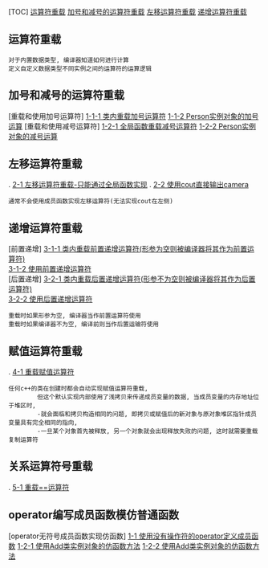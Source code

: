 [TOC]
    [运算符重载](#运算符重载)
    [加号和减号的运算符重载](#加号和减号的运算符重载)
    [左移运算符重载](#左移运算符重载)
    [递增运算符重载](#递增运算符重载)

## 运算符重载

    对于内置数据类型, 编译器知道如何进行计算
    定义自定义数据类型不同实例之间的运算符的运算逻辑

## 加号和减号的运算符重载
[重载和使用加号运算符]
    [1-1-1 类内重载加号运算符](./_1_addOperatorOverLoad/addOperatorOverLoad.cpp)
    [1-1-2 Person实例对象的加号运算](./_1_addOperatorOverLoad/addOperatorOverLoad.cpp)
[重载和使用减号运算符]
    [1-2-1 全局函数重载减号运算符](./_1_addOperatorOverLoad/addOperatorOverLoad.cpp)
    [1-2-2 Person实例对象的减号运算](./_1_addOperatorOverLoad/addOperatorOverLoad.cpp)


## 左移运算符重载
.   [2-1 左移运算符重载-只能通过全局函数实现](./_2_leftLeftOperatorOverLoad/leftLeftOperatorOverLoad.cpp)
.   [2-2 使用cout直接输出camera](./_2_leftLeftOperatorOverLoad/leftLeftOperatorOverLoad.cpp)

    通常不会使用成员函数实现左移运算符(无法实现cout在左侧)

## 递增运算符重载
[前置递增]
    [3-1-1 类内重载前置递增运算符(形参为空则被编译器将其作为前置运算符)](./_3_addAddOperatorOverLoad/_3_addAddOperatorOverLoad.cpp)    
    [3-1-2 使用前置递增运算符](./_3_addAddOperatorOverLoad/_3_addAddOperatorOverLoad.cpp)    
[后置递增]
    [3-2-1 类内重载后置递增运算符(形参不为空则被编译器将其作为后置运算符)](./_3_addAddOperatorOverLoad/_3_addAddOperatorOverLoad.cpp)    
    [3-2-2 使用后置递增运算符](./_3_addAddOperatorOverLoad/_3_addAddOperatorOverLoad.cpp)    
    

    重载时如果形参为空, 编译器当作前置运算符使用
    重载时如果编译器不为空, 编译前则当作后置运输符使用

## 赋值运算符重载
.   [4-1 重载赋值运算符](./_4_assignmentOperatorOverLoad/_4_assignmentOperatorOverLoad.cpp)
    
    任何c++的类在创建时都会自动实现赋值运算符重载, 
            但这个默认实现内部使用了浅拷贝来传递成员变量的数据, 当成员变量的内存地址位于堆区时, 
            -就会面临和拷贝构造相同的问题, 即拷贝或赋值后的新对象与原对象堆区指针成员变量具有完全相同的指向, 
            -一旦某个对象首先被释放, 另一个对象就会出现释放失败的问题, 这时就需要重载复制运算符

## 关系运算符号重载
.   [5-1 重载==运算符](./_5_relationalOpratorOverLoad/_1_relationalOpratorOverLoad.cpp)

## operator编写成员函数模仿普通函数
[operator无符号成员函数实现仿函数]
    [1-1 使用没有操作符的operator定义成员函数](./_6_noSymbolOperatorImitateNormalFunc/_1_noSymbolOperator.cpp)
    [1-2-1 使用Add类实例对象的仿函数方法](./_6_noSymbolOperatorImitateNormalFunc/_1_noSymbolOperator.cpp)
    [1-2-2 使用Add类实例对象的仿函数方法](./_6_noSymbolOperatorImitateNormalFunc/_1_noSymbolOperator.cpp)

    
